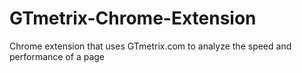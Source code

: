 # GTmetrix-Chrome-Extension
Chrome extension that uses GTmetrix.com to analyze the speed and performance of a page
